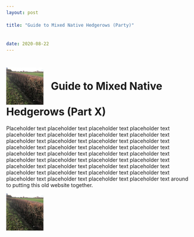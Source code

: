 ```yaml
---
layout: post

title: "Guide to Mixed Native Hedgerows (Party)"


date: 2020-08-22
---
```

<h1><img src="/assets/images/nativehedge1-100.JPG" style="vertical-align: middle;" width="100px"/><span style="vertical-align: middle;">&nbsp;&nbsp; Guide to Mixed Native Hedgerows (Part X)</span></h1>

Placeholder text placeholder text placeholder text placeholder text placeholder text placeholder text placeholder text placeholder text placeholder text placeholder text placeholder text placeholder text placeholder text placeholder text placeholder text placeholder text placeholder text placeholder text placeholder text placeholder text placeholder text placeholder text placeholder text placeholder text placeholder text placeholder text placeholder text placeholder text placeholder text placeholder text placeholder text placeholder text placeholder text placeholder text placeholder text placeholder text around to putting this old website together. 

<img src="/assets/images/nativehedge1-100.JPG" alt="hi" class="inline"/>

